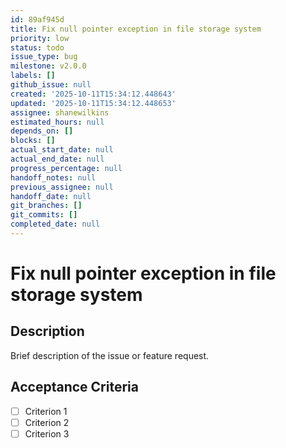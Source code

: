 ```yaml
---
id: 89af945d
title: Fix null pointer exception in file storage system
priority: low
status: todo
issue_type: bug
milestone: v2.0.0
labels: []
github_issue: null
created: '2025-10-11T15:34:12.448643'
updated: '2025-10-11T15:34:12.448653'
assignee: shanewilkins
estimated_hours: null
depends_on: []
blocks: []
actual_start_date: null
actual_end_date: null
progress_percentage: null
handoff_notes: null
previous_assignee: null
handoff_date: null
git_branches: []
git_commits: []
completed_date: null
---
```


# Fix null pointer exception in file storage system

## Description

Brief description of the issue or feature request.

## Acceptance Criteria

- [ ] Criterion 1
- [ ] Criterion 2
- [ ] Criterion 3